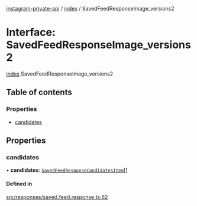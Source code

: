 [instagram-private-api](../../README.md) / [index](../../modules/index.md) / SavedFeedResponseImage_versions2

# Interface: SavedFeedResponseImage\_versions2

[index](../../modules/index.md).SavedFeedResponseImage_versions2

## Table of contents

### Properties

- [candidates](SavedFeedResponseImage_versions2.md#candidates)

## Properties

### candidates

• **candidates**: [`SavedFeedResponseCandidatesItem`](SavedFeedResponseCandidatesItem.md)[]

#### Defined in

[src/responses/saved.feed.response.ts:62](https://github.com/Nerixyz/instagram-private-api/blob/0e0721c/src/responses/saved.feed.response.ts#L62)

